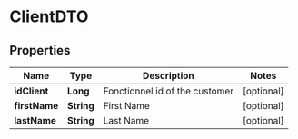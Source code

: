 

# ClientDTO


## Properties

| Name | Type | Description | Notes |
|------------ | ------------- | ------------- | -------------|
|**idClient** | **Long** | Fonctionnel id of the customer |  [optional] |
|**firstName** | **String** | First Name |  [optional] |
|**lastName** | **String** | Last Name |  [optional] |




